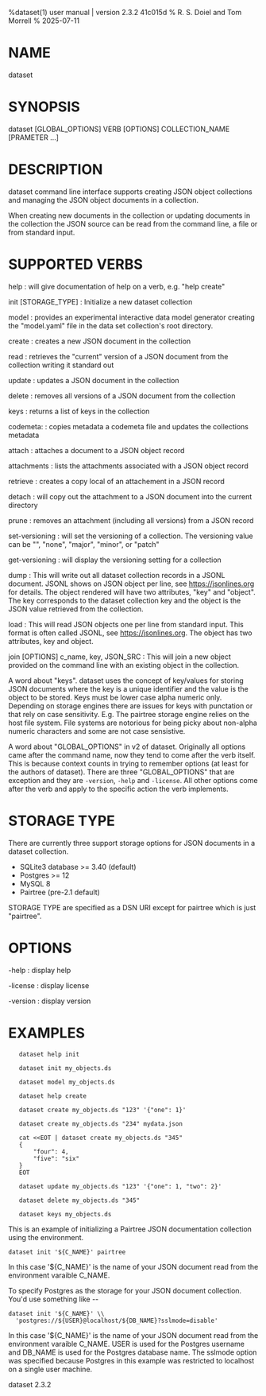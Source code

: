 %dataset(1) user manual | version 2.3.2 41c015d
% R. S. Doiel and Tom Morrell
% 2025-07-11

# NAME

dataset 

# SYNOPSIS

dataset [GLOBAL_OPTIONS] VERB [OPTIONS] COLLECTION_NAME [PRAMETER ...]

# DESCRIPTION

dataset command line interface supports creating JSON object
collections and managing the JSON object documents in a collection.

When creating new documents in the collection or updating documents
in the collection the JSON source can be read from the command line,
a file or from standard input.

# SUPPORTED VERBS

help
: will give documentation of help on a verb, e.g. "help create"

init [STORAGE_TYPE]
: Initialize a new dataset collection

model
: provides an experimental interactive data model generator creating
the "model.yaml" file in the data set collection's root directory.

create
: creates a new JSON document in the collection

read
: retrieves the "current" version of a JSON document from 
  the collection writing it standard out

update
: updates a JSON document in the collection

delete
: removes all versions of a JSON document from the collection

keys
: returns a list of keys in the collection

codemeta:
: copies metadata a codemeta file and updates the 
  collections metadata

attach
: attaches a document to a JSON object record

attachments
: lists the attachments associated with a JSON object record

retrieve
: creates a copy local of an attachement in a JSON record

detach
: will copy out the attachment to a JSON document 
  into the current directory 

prune
: removes an attachment (including all versions) from a JSON record

set-versioning
: will set the versioning of a collection. The versioning
  value can be "", "none", "major", "minor", or "patch"

get-versioning
: will display the versioning setting for a collection

dump
: This will write out all dataset collection records in a JSONL document.
JSONL shows on JSON object per line, see https://jsonlines.org for details.
The object rendered will have two attributes, "key" and "object". The
key corresponds to the dataset collection key and the object is the JSON
value retrieved from the collection.

load
: This will read JSON objects one per line from standard input. This
format is often called JSONL, see https://jsonlines.org. The object
has two attributes, key and object. 

join [OPTIONS] c_name, key, JSON_SRC
: This will join a new object provided on the command line with an
existing object in the collection.


A word about "keys". dataset uses the concept of key/values for
storing JSON documents where the key is a unique identifier and the
value is the object to be stored.  Keys must be lower case 
alpha numeric only.  Depending on storage engines there are issues
for keys with punctation or that rely on case sensitivity. E.g. 
The pairtree storage engine relies on the host file system. File
systems are notorious for being picky about non-alpha numeric
characters and some are not case sensistive.

A word about "GLOBAL_OPTIONS" in v2 of dataset.  Originally
all options came after the command name, now they tend to
come after the verb itself. This is because context counts
in trying to remember options (at least for the authors of
dataset).  There are three "GLOBAL_OPTIONS" that are exception
and they are `-version`, `-help`
and `-license`. All other options come
after the verb and apply to the specific action the verb
implements.

# STORAGE TYPE

There are currently three support storage options for JSON documents in a dataset collection.

- SQLite3 database >= 3.40 (default)
- Postgres >= 12
- MySQL 8
- Pairtree (pre-2.1 default)

STORAGE TYPE are specified as a DSN URI except for pairtree which is just "pairtree".


# OPTIONS

-help
: display help

-license
: display license

-version
: display version

# EXAMPLES

~~~
   dataset help init

   dataset init my_objects.ds 

   dataset model my_objects.ds

   dataset help create

   dataset create my_objects.ds "123" '{"one": 1}'

   dataset create my_objects.ds "234" mydata.json 
   
   cat <<EOT | dataset create my_objects.ds "345"
   {
	   "four": 4,
	   "five": "six"
   }
   EOT

   dataset update my_objects.ds "123" '{"one": 1, "two": 2}'

   dataset delete my_objects.ds "345"

   dataset keys my_objects.ds
~~~

This is an example of initializing a Pairtree JSON documentation
collection using the environment.

~~~
dataset init '${C_NAME}' pairtree
~~~

In this case '${C_NAME}' is the name of your JSON document
read from the environment varaible C_NAME.

To specify Postgres as the storage for your JSON document collection.
You'd use something like --

~~~
dataset init '${C_NAME}' \\
  'postgres://${USER}@localhost/${DB_NAME}?sslmode=disable'
~~~


In this case '${C_NAME}' is the name of your JSON document
read from the environment varaible C_NAME. USER is used
for the Postgres username and DB_NAME is used for the Postgres
database name.  The sslmode option was specified because Postgres
in this example was restricted to localhost on a single user machine.


dataset 2.3.2


